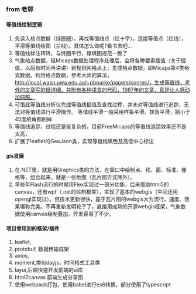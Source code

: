### from  老郭

#### 等值线绘制逻辑
1. 先读入格点数据（绿圈圈），再找等值线点（红十字），连接等值点（红线），平滑等值线绘图（兰线）。具体怎么做呢?看书去吧…
2. 等值线标注转转，与纬圈平行，跟填图规范一致了
3. 气象站点数据，经Micaps数据处理程序处理后，会将各种要素插值（关于插值，以后有时间再讲讲）到规则网格点上，生成格点数据，即Micaps第4类格式数据。利用格点数据，参考大师的算法，http://local.wasp.uwa.edu.au/~pbourke/papers/conrec/，生成等值线，老外的文章写的很详细，并附有各种语言的代码，1987年的文章，真是让人感动加佩服。
4. 可惜此等值线分析仅完成等值线插值及查找过程，并未对等值线进行追踪，无法对等值线进行平滑操作。
等值线平滑一般采用样条平滑。抹角平滑，把小于45度的角都削掉
5. 等值线追踪，过程还是挺复杂的，目前FreeMicaps的等值线追踪效率还不是太高，
6. 扩展了leaflet的GeoJson类，实现等值线填色及高低中心标注

#### gis发展
1. 在.NET里，就是用Graphics类的方法，在窗口中绘制点、线、面、标准、栅格等，组合起来，就是一张地图（瓦片图方式除外）。
2. 早些年Flash流行的时候用Flex实现过一部分功能，后来借助html5的canvas，还有wpf（.net的绘制框架），实现了基本的webgis（中间还用opengl实现过）。但技术更新很快，基于瓦片图的webgis大为流行，速度、效果堪称完美。不再重新发明轮子了，直接用成熟的开源webgis框架，气象数据使用canvas绘制叠加，开发容易了不少。
#### 项目曾用到的框架/插件
   1. leaflet,
   2. protobuf, 数据传输框架
   3. axios,
   4. moment,类似dayjs，时间格式工具类
   5. layui,后端快速开发前端的ui库
   6. html2canvas 前端生成分享图
   7.  使用webpack打包，使用babel进行es6转换，部分使用了typescript



